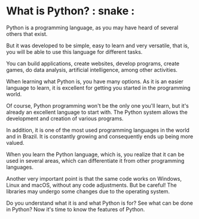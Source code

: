 # What is Python? : snake :
Python is a programming language, as you may have heard of several others that exist.

But it was developed to be simple, easy to learn and very versatile, that is, you will be able to use this language for different tasks.

You can build applications, create websites, develop programs, create games, do data analysis, artificial intelligence, among other activities.

When learning what Python is, you have many options. As it is an easier language to learn, it is excellent for getting you started in the programming world.

Of course, Python programming won't be the only one you'll learn, but it's already an excellent language to start with. The Python system allows the development and creation of various programs.

In addition, it is one of the most used programming languages ​​in the world and in Brazil. It is constantly growing and consequently ends up being more valued.

When you learn the Python language, which is, you realize that it can be used in several areas, which can differentiate it from other programming languages.

Another very important point is that the same code works on Windows, Linux and macOS, without any code adjustments. But be careful! The libraries may undergo some changes due to the operating system.

Do you understand what it is and what Python is for? See what can be done in Python? Now it's time to know the features of Python.